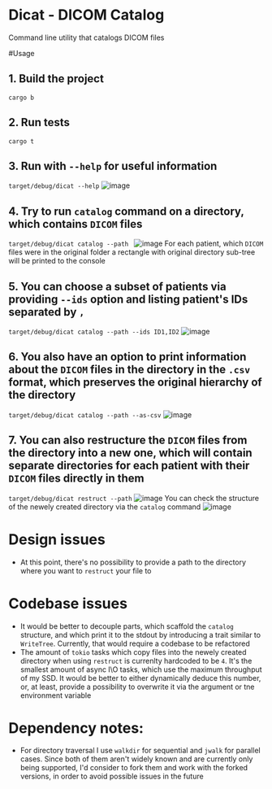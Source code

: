 # Dicat - DICOM Catalog
Command line utility that catalogs DICOM files

#Usage
## 1. Build the project
``
cargo b
``

## 2. Run tests
``
cargo t
``

## 3. Run with `--help` for useful information
``
target/debug/dicat --help
``
![image](https://github.com/user-attachments/assets/16c7e81a-3068-472f-b1b6-30033fc81b3f)
## 4. Try to run `catalog` command on a directory, which contains `DICOM` files
``
target/debug/dicat catalog --path 
``
![image](https://github.com/user-attachments/assets/80c241fd-4e91-4e1e-b880-2fae8145e455)
For each patient, which `DICOM` files were in the original folder a rectangle with original directory sub-tree will be printed to the console

## 5. You can choose a subset of patients via providing `--ids` option and listing patient's IDs separated by `,`

``
target/debug/dicat catalog --path --ids ID1,ID2
``
![image](https://github.com/user-attachments/assets/70d5fe58-679a-4e6f-9d69-a1de9143c146)

## 6. You also have an option to print information about the `DICOM` files in the directory in the `.csv` format, which preserves the original hierarchy of the directory
``
target/debug/dicat catalog --path --as-csv
``
![image](https://github.com/user-attachments/assets/b37b1617-8c53-4fc3-b877-1b89374610ab)

## 7. You can also restructure the `DICOM` files from the directory into a new one, which will contain separate directories for each patient with their `DICOM` files directly in them
``
target/debug/dicat restruct --path
``
![image](https://github.com/user-attachments/assets/dba6c817-d73b-4b56-81c3-a6332eb689b1)
You can check the structure of the newely created directory via the `catalog` command
![image](https://github.com/user-attachments/assets/f695666a-6156-4048-8335-21870e606422)

# Design issues
* At this point, there's no possibility to provide a path to the directory where you want to `restruct` your file to

# Codebase issues
* It would be better to decouple parts, which scaffold the `catalog` structure, and which print it to the stdout by introducing a trait similar to `WriteTree`. Currently, that would require a codebase to be refactored
* The amount of `tokio` tasks which copy files into the newely created directory when using `restruct` is currenlty hardcoded to be `4`. It's the smallest amount of async I\O tasks, which use the maximum throughput of my SSD. 
  It would be better to either dynamically deduce this number, or, at least, provide a possibility to overwrite it via the argument or tne environment variable

# Dependency notes:
* For directory traversal I use `walkdir` for sequential and `jwalk` for parallel cases. Since both of them aren't widely known and are currently only being supported, I'd consider to fork them and work with the forked versions, in order to avoid possible issues in the future
